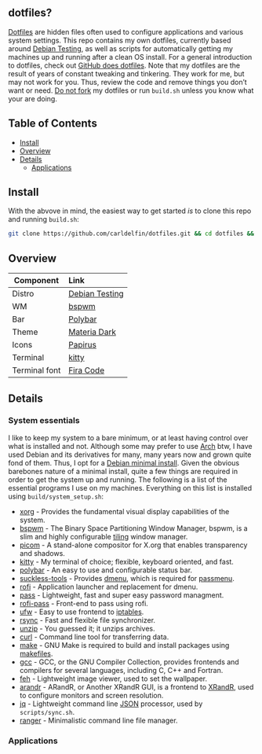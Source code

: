 ## dotfiles?

[Dotfiles](https://en.wikipedia.org/wiki/Hidden_file_and_hidden_directory#Unix_and_Unix-like_environments) are hidden files often used to configure applications and various system settings. This repo contains my own dotfiles, currently based around [Debian Testing](https://wiki.debian.org/DebianTesting), as well as scripts for automatically getting my machines up and running after a clean OS install. For a general introduction to dotfiles, check out [GitHub does dotfiles](https://dotfiles.github.io/). Note that my dotfiles are the result of years of constant tweaking and tinkering. They work for me, but may not work for you. Thus, review the code and remove things you don’t want or need. [Do not fork](https://www.anishathalye.com/2014/08/03/managing-your-dotfiles/) my dotfiles or run `build.sh` unless you know what your are doing.

## Table of Contents

* [Install](#install)
* [Overview](#overview)
* [Details](#details)
    * [Applications](#applications)

## Install <a name = "install"></a>

With the abvove in mind, the easiest way to get started *is* to clone this repo and running `build.sh`:

```bash
git clone https://github.com/carldelfin/dotfiles.git && cd dotfiles && bash build.sh
```

## Overview <a name = "overview"></a>

| Component           | Link                                            |
| --------------------| :-----------------------------------------------|
| Distro              | [Debian Testing](https://wiki.debian.org/DebianTesting)|
| WM                  | [bspwm](https://github.com/baskerville/bspwm)|
| Bar                 | [Polybar](https://github.com/polybar/polybar)|
| Theme               | [Materia Dark](https://github.com/nana-4/materia-theme)|
| Icons               | [Papirus](https://github.com/PapirusDevelopmentTeam/papirus-icon-theme)|
| Terminal            | [kitty](https://sw.kovidgoyal.net/kitty/)|
| Terminal font       | [Fira Code](https://github.com/tonsky/FiraCode)|

## Details <a name = "details"></a>

### System essentials <a name = "system_essentials"></a>

I like to keep my system to a bare minimum, or at least having control over what is installed and not. Although some may prefer to use [Arch](https://archlinux.org/) btw, I have used Debian and its derivatives for many, many years now and grown quite fond of them. Thus, I opt for a [Debian minimal install](https://www.debian.org/CD/netinst/). Given the obvious barebones nature of a minimal install, quite a few things are required in order to get the system up and running. The following is a list of the essential programs I use on my machines. Everything on this list is installed using `build/system_setup.sh`:

* [xorg](https://www.x.org/wiki/) - Provides the fundamental visual display capabilities of the system.
* [bspwm](https://github.com/baskerville/bspwm) - The Binary Space Partitioning Window Manager, bspwm, is a slim and highly configurable [tiling](https://en.wikipedia.org/wiki/Tiling_window_manager) window manager.
* [picom](https://github.com/yshui/picom) - A stand-alone compositor for X.org that enables transparency and shadows.
* [kitty](https://sw.kovidgoyal.net/kitty/) - My terminal of choice; flexible, keyboard oriented, and fast.
* [polybar](https://github.com/polybar/polybar) - An easy to use and configurable status bar.
* [suckless-tools](https://tools.suckless.org/) - Provides [dmenu](https://tools.suckless.org/dmenu/), which is required for [passmenu](https://git.zx2c4.com/password-store/tree/contrib/dmenu/passmenu).
* [rofi](https://github.com/davatorium/rofi) - Application launcher and replacement for dmenu.
* [pass](https://www.passwordstore.org/) - Lightweight, fast and super easy password managment. 
* [rofi-pass](https://github.com/carnager/rofi-pass) - Front-end to pass using rofi.
* [ufw](https://wiki.ubuntu.com/UncomplicatedFirewall) - Easy to use frontend to [iptables](https://linux.die.net/man/8/iptables).
* [rsync](https://linux.die.net/man/1/rsync) - Fast and flexible file synchronizer.
* [unzip](https://linux.die.net/man/1/unzip) - You guessed it; it unzips archives.
* [curl](https://curl.se/) - Command line tool for transferring data.
* [make](https://www.gnu.org/software/make/) - GNU Make is required to build and install packages using [makefiles](https://www.gnu.org/software/make/manual/make.html#Introduction).
* [gcc](https://gcc.gnu.org/) - GCC, or the GNU Compiler Collection, provides frontends and compilers for several languages, including C, C++ and Fortran.
* [feh](https://feh.finalrewind.org/) - Lightweight image viewer, used to set the wallpaper.
* [arandr](https://christian.amsuess.com/tools/arandr/) - ARandR, or Another XRandR GUI, is a frontend to [XRandR](https://www.x.org/wiki/Projects/XRandR/), used to configure monitors and screen resolution.
* [jq](https://stedolan.github.io/jq/) - Lightweight command line [JSON](https://en.wikipedia.org/wiki/JSON) processor, used by `scripts/sync.sh`.
* [ranger](https://github.com/ranger/ranger) - Minimalistic command line file manager.

### Applications <a name = "applications"></a>

#### 

